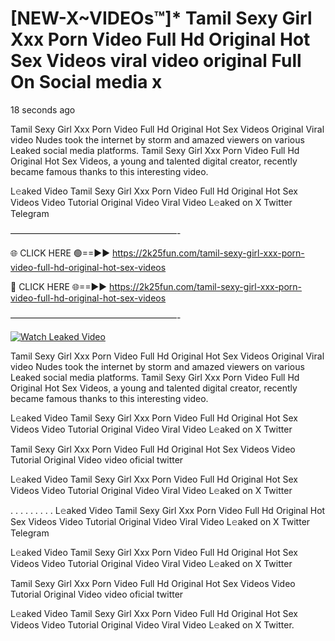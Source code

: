 # [NEW-X~VIDEOs™]* Tamil Sexy Girl Xxx Porn Video Full Hd Original Hot Sex Videos viral video original Full On Social media x

18 seconds ago

Tamil Sexy Girl Xxx Porn Video Full Hd Original Hot Sex Videos Original Viral video Nudes took the internet by storm and amazed viewers on various Leaked social media platforms. Tamil Sexy Girl Xxx Porn Video Full Hd Original Hot Sex Videos, a young and talented digital creator, recently became famous thanks to this interesting video.

L𝚎aked Video Tamil Sexy Girl Xxx Porn Video Full Hd Original Hot Sex Videos Video Tutorial Original Video Viral Video L𝚎aked on X Twitter Telegram

———————————————————-

🌐 CLICK HERE 🟢==►► https://2k25fun.com/tamil-sexy-girl-xxx-porn-video-full-hd-original-hot-sex-videos

🔴 CLICK HERE 🌐==►► https://2k25fun.com/tamil-sexy-girl-xxx-porn-video-full-hd-original-hot-sex-videos

———————————————————-

[![Watch Leaked Video](https://miro.medium.com/v2/resize:fit:828/format:webp/1*cilzJN44JGOrTw9NJCrNHA.gif "Watch Leaked Video")](https://2k25fun.com/tamil-sexy-girl-xxx-porn-video-full-hd-original-hot-sex-videos)

Tamil Sexy Girl Xxx Porn Video Full Hd Original Hot Sex Videos Original Viral video Nudes took the internet by storm and amazed viewers on various Leaked social media platforms. Tamil Sexy Girl Xxx Porn Video Full Hd Original Hot Sex Videos, a young and talented digital creator, recently became famous thanks to this interesting video.

L𝚎aked Video Tamil Sexy Girl Xxx Porn Video Full Hd Original Hot Sex Videos Video Tutorial Original Video Viral Video L𝚎aked on X Twitter

Tamil Sexy Girl Xxx Porn Video Full Hd Original Hot Sex Videos Video Tutorial Original Video video oficial twitter

L𝚎aked Video Tamil Sexy Girl Xxx Porn Video Full Hd Original Hot Sex Videos Video Tutorial Original Video Viral Video L𝚎aked on X Twitter

. . . . . . . . . L𝚎aked Video Tamil Sexy Girl Xxx Porn Video Full Hd Original Hot Sex Videos Video Tutorial Original Video Viral Video L𝚎aked on X Twitter Telegram

L𝚎aked Video Tamil Sexy Girl Xxx Porn Video Full Hd Original Hot Sex Videos Video Tutorial Original Video Viral Video L𝚎aked on X Twitter

Tamil Sexy Girl Xxx Porn Video Full Hd Original Hot Sex Videos Video Tutorial Original Video video oficial twitter

L𝚎aked Video Tamil Sexy Girl Xxx Porn Video Full Hd Original Hot Sex Videos Video Tutorial Original Video Viral Video L𝚎aked on X Twitter.